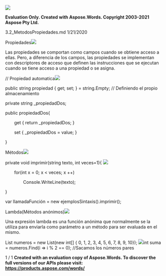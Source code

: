 ﻿![](1\_MetodosPropiedades.001.png)

**Evaluation Only. Created with Aspose.Words. Copyright 2003-2021 Aspose Pty Ltd.**

3.2\_MetodosPropiedades.md 1/21/2020

Propiedades![](1\_MetodosPropiedades.002.png)

Las propiedades se comportan como campos cuando se obtiene acceso a ellas. Pero, a diferencia de los campos, las propiedades se implementan con descriptores de acceso que definen las instrucciones que se ejecutan cuando se tiene acceso a una propiedad o se asigna.

// Propiedad automatica![](1\_MetodosPropiedades.003.png)

public string propiedad { get; set; } = string.Empty; // Definiendo el propio almacenamiento

private string \_propiedadDos; 

public propiedadDos{ 

`    `get { return \_propiedadDos; } 

`    `set { \_propiedadDos = value; } 

} 

Métodos![](1\_MetodosPropiedades.002.png)

private void imprimir(string texto, int veces=1){ ![](1\_MetodosPropiedades.004.png)

`    `for(int x = 0; x < veces; x ++) 

`        `Console.WriteLine(texto); 

} 

var llamadaFunción = new ejemplosSintaxis().imprimir(); 

Lambda(Métodos anónimos)![](1\_MetodosPropiedades.005.png)

Una expresión lambda es una función anónima que normalmente se la utiliza para enviarla como parámetro a un método para ser evaluada en el mismo.

List<int> numeros = new List<int>(new int[] { 0, 1, 2, 3, 4, 5, 6, 7, 8, 9, 10}); ![](1\_MetodosPropiedades.006.png)int suma = numeros.Find(i => i % 2 == 0); //Sacamos los números pares

1 / 1
**Created with an evaluation copy of Aspose.Words. To discover the full versions of our APIs please visit: https://products.aspose.com/words/**

